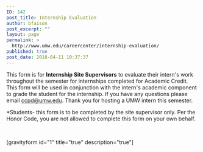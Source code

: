 ```yaml
---
ID: 142
post_title: Internship Evaluation
author: bfaison
post_excerpt: ""
layout: page
permalink: >
  http://www.umw.edu/careercenter/internship-evaluation/
published: true
post_date: 2018-04-11 10:37:37
---
```

This form is for <strong>Internship Site Supervisors</strong> to evaluate their intern's work throughout the semester for internships completed for Academic Credit. This form will be used in conjunction with the intern's academic component to grade the student for the internship. If you have any questions please email ccpd@umw.edu. Thank you for hosting a UMW intern this semester.

*Students- this form is to be completed by the site supervisor only. Per the Honor Code, you are not allowed to complete this form on your own behalf.

&nbsp;

[gravityform id="1" title="true" description="true"]